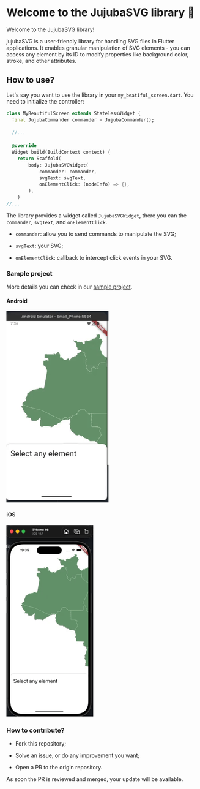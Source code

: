 # Welcome to the JujubaSVG library 👋

Welcome to the JujubaSVG library!

jujubaSVG is a user-friendly library for handling SVG files in Flutter applications. It enables granular manipulation of SVG elements - you can access any element by its ID to modify properties like background color, stroke, and other attributes.

## How to use?

Let's say you want to use the library in your `my_beatiful_screen.dart`. You need to 
initialize the controller:

```dart
class MyBeautifulScreen extends StatelessWidget {
  final JujubaCommander commander = JujubaCommander();

  //...

  @override
  Widget build(BuildContext context) {
    return Scaffold(
        body: JujubaSVGWidget(
            commander: commander,
            svgText: svgText,
            onElementClick: (nodeInfo) => {},
        ),
    )
//...
```

The library provides a widget called `JujubaSVGWidget`, there you can the `commander`, `svgText`, and `onElementClick`.

- `commander`: allow you to send commands to manipulate the SVG;

- `svgText`: your SVG;

- `onElementClick`: callback to intercept click events in your SVG.

### Sample project

More details you can check in our [sample project](sample).

#### Android

<img src="img/jujuba-svg-android-teaser.gif" height="500"  alt="teaser showing the app working on Android with SVG image."/>

#### iOS

<img src="img/jujuba-svg-ios-teaser.gif" height="500"  alt="teaser showing the app working on Android with SVG image."/>

### How to contribute?

- Fork this repository;

- Solve an issue, or do any improvement you want;

- Open a PR to the origin repository.

As soon the PR is reviewed and merged, your update will be available.


